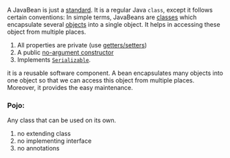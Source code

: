
A JavaBean is just a [standard](http://www.oracle.com/technetwork/java/javase/documentation/spec-136004.html). It is a regular Java `class`, except it follows certain conventions:
In simple terms, JavaBeans are [classes](https://www.edureka.co/blog/java-objects-and-classes/#javaclass) which encapsulate several [objects](https://www.edureka.co/blog/java-object/) into a single object. It helps in accessing these object from multiple places.

1. All properties are private (use [getters/setters](http://en.wikipedia.org/wiki/Mutator_method))
2. A public [no-argument constructor](http://en.wikipedia.org/wiki/Nullary_constructor)
3. Implements [`Serializable`](http://docs.oracle.com/javase/8/docs/api/java/io/Serializable.html).

it is a reusable software component. A bean encapsulates many objects into one object so that we can access this object from multiple places. Moreover, it provides the easy maintenance.

### Pojo:
Any class that can be used on its own.
1. no extending class
2. no implementing interface
3. no annotations


